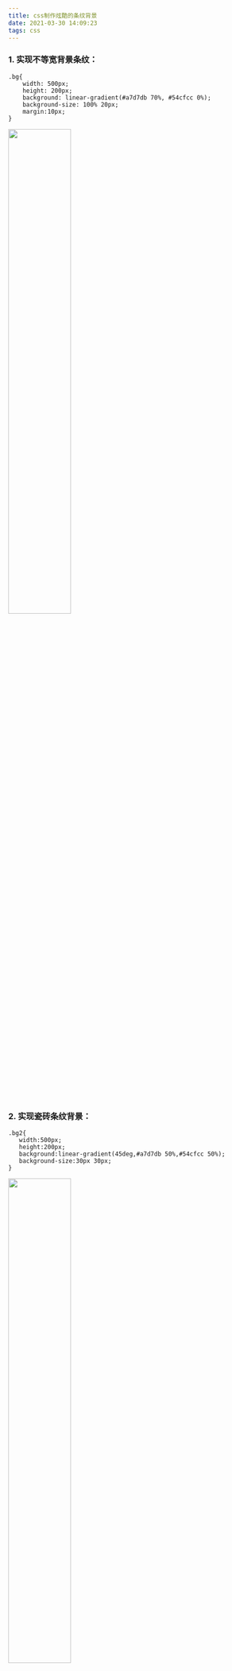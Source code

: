 ```yaml
---
title: css制作炫酷的条纹背景
date: 2021-03-30 14:09:23
tags: css
---
```


### 1. 实现不等宽背景条纹：

```
.bg{
    width: 500px;
    height: 200px;
    background: linear-gradient(#a7d7db 70%, #54cfcc 0%);
    background-size: 100% 20px;
    margin:10px;
}
```

<img src="https://freedomflyflower.github.io/images/css3bg/css3-bg.png" width="50%">

### 2. 实现瓷砖条纹背景：

```
.bg2{
   width:500px;
   height:200px;
   background:linear-gradient(45deg,#a7d7db 50%,#54cfcc 50%);
   background-size:30px 30px;
}
```
<img src="https://freedomflyflower.github.io/images/css3bg/css3-bg2.png" width="50%">


### 3. 草地背景：

```
.bg3{
    width:500px;
    height:200px;
    background:linear-gradient(-45deg,#0acf00 50%,#a7d7db 50%);
    background-size:30px 100%;
}
```
<img src="https://freedomflyflower.github.io/images/css3bg/css3-bg3.png" width="50%">


### 4. 斜条纹背景

```
.bg{
    width:500px;
    height:200px;
    background:linear-gradient(-45deg,#54cfcc 25%,#a7d7db 0,#a7d7db 50%,#54cfcc 0,#54cfcc 75%,#a7d7db 0);
    background-size: 30px 30px;
}
```
<img src="https://freedomflyflower.github.io/images/css3bg/css3-bg4.png" width="50%">


### 5. 单色斜条纹背景

（注：利用透明度及transparent）

```
.bg5{
    width:500px;
    height:200px;
    background:#fff repeating-linear-gradient(30deg, rgba(167, 215, 219, 0.5),rgba(167, 215, 219, 0.5)15px,transparent 0,transparent 30px);
}
```
<img src="https://freedomflyflower.github.io/images/css3bg/css3-bg5.png" width="50%">

### 6. 格子衫背景

```
.bg6{
    width:500px;
    height:200px;
    background:#fff;
    background: linear-gradient(90deg, rgba(167, 215, 219, 0.5) 50%,transparent 0),linear-gradient(rgba(167, 215, 219, 0.5) 50%,transparent 0);
    background-size: 30px 30px;
}
```
<img src="https://freedomflyflower.github.io/images/css3bg/css3-bg6.png" width="50%">

### 7. 波点背景

```
.bg7{
    width:500px;
    height:200px;
    background: #a7d7db;
    background-image:radial-gradient(#fff 30%,transparent 0),radial-gradient(#fff 30%,transparent 0);
    background-size:20px 20px;
    background-position:0 0,10px 10px; // 必须是background-size尺寸的1/2
}
```
<img src="https://freedomflyflower.github.io/images/css3bg/css3-bg7.png" width="50%">

### 8. 棋盘背景

```
.bg8{
    width:500px;
    height:200px;
    background: #fff;
    background-image:linear-gradient(45deg, #54cfcc 26%,transparent 0,transparent 75%, #54cfcc 0),
    linear-gradient(45deg, #54cfcc 26%,transparent 0,transparent 75%, #54cfcc 0);
    background-size:30px 30px;
    background-position:0 0,15px 15px;
}
```
<img src="https://freedomflyflower.github.io/images/css3bg/css3-bg8.png" width="50%">
